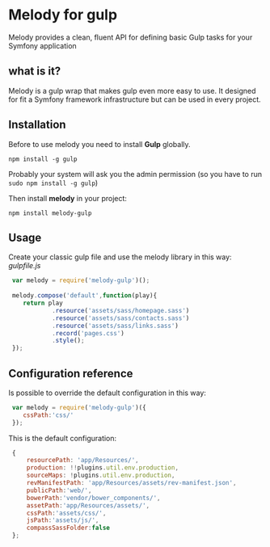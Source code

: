 # Melody for gulp

Melody provides a clean, fluent API for defining basic Gulp tasks for your Symfony application

## what is it?
Melody is a gulp wrap that makes gulp even more easy to use.
It designed for fit a Symfony framework infrastructure but can be used in every project.

## Installation
Before to use melody you need to install __Gulp__ globally.
```
npm install -g gulp
```
Probably your system will ask you the admin permission (so you have to run `sudo npm install -g gulp`)

Then install __melody__ in your project:
 ```
 npm install melody-gulp
 ```
 
## Usage
 Create your classic gulp file and use the melody library in this way:
_gulpfile.js_ 
```js
 var melody = require('melody-gulp')();
 
 melody.compose('default',function(play){
    return play
            .resource('assets/sass/homepage.sass')
            .resource('assets/sass/contacts.sass')
            .resource('assets/sass/links.sass')
            .record('pages.css')
            .style();
 });
```

## Configuration reference
Is possible to override the default configuration in this way:
```js
 var melody = require('melody-gulp')({
    cssPath:'css/'
 });
```

This is the default configuration:
```js
 {
     resourcePath: 'app/Resources/',
     production: !!plugins.util.env.production,
     sourceMaps: !plugins.util.env.production,
     revManifestPath: 'app/Resources/assets/rev-manifest.json',
     publicPath:'web/',
     bowerPath:'vendor/bower_components/',
     assetPath:'app/Resources/assets/',
     cssPath:'assets/css/',
     jsPath:'assets/js/',
     compassSassFolder:false
 };
```